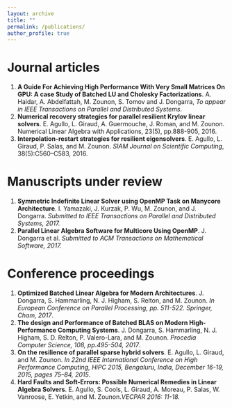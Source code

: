 ```yaml
---
layout: archive
title: ""
permalink: /publications/
author_profile: true
---
```



Journal articles
======
1. **A Guide For Achieving High
Performance With Very Small Matrices On GPU: A case Study of Batched LU and Cholesky Factorizations**. A. Haidar, A. Abdelfattah, M. Zounon, S. Tomov and J. Dongarra,  *To appear in IEEE Transactions on Parallel and Distributed Systems*.
2. **Numerical recovery strategies
for parallel resilient Krylov linear solvers**. E. Agullo, L. Giraud, A. Guermouche, J. Roman, and M. Zounon.  Numerical Linear Algebra with Applications, 23(5), pp.888-905, 2016. 
3. **Interpolation-restart strategies for
resilient eigensolvers**. E. Agullo, L. Giraud, P. Salas, and M. Zounon.  *SIAM Journal on Scientific Computing*, 38(5):C560–C583, 2016. 

Manuscripts under review
======
1. **Symmetric Indefinite Linear Solver using OpenMP Task on Manycore Architecture**. I. Yamazaki, J. Kurzak, P. Wu, M. Zounon, and J. Dongarra. *Submitted to IEEE Transactions on Parallel and
Distributed Systems, 2017.*
2. **Parallel Linear Algebra Software for Multicore Using OpenMP**. J. Dongarra et al. *Submitted
to ACM Transactions on Mathematical Software, 2017.*

Conference proceedings
=====
1. **Optimized Batched Linear Algebra for Modern Architectures**. J. Dongarra, S. Hammarling, N. J. Higham, S. Relton, and M. Zounon. *In European Conference on Parallel Processing, pp. 511-522. Springer, Cham, 2017*.
2. **The design and Performance of Batched BLAS on Modern High-Performance Computing Systems**. J. Dongarra, S. Hammarling, N. J. Higham, S. D. Relton, P. Valero-Lara, and M. Zounon. *Procedia Computer Science, 108, pp.495-504, 2017*.
3. **On the resilience of parallel sparse hybrid solvers**. E. Agullo, L. Giraud, and M. Zounon. *In 22nd IEEE
International Conference on High Performance Computing, HiPC 2015, Bengaluru, India, December
16-19, 2015, pages 75–84, 2015*.
4. **Hard Faults and Soft-Errors: Possible Numerical Remedies in Linear Algebra Solvers**. E. Agullo, S. Cools, L. Giraud, A. Moreau, P. Salas, W. Vanroose, E. Yetkin, and M. Zounon.*VECPAR 2016: 11-18.*
